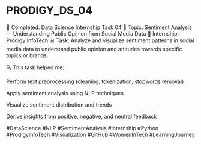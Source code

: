 # PRODIGY_DS_04
🎯 Completed: Data Science Internship Task 04
📌 Topic: Sentiment Analysis — Understanding Public Opinion from Social Media Data
🏢 Internship: Prodigy InfoTech
📊 Task: Analyze and visualize sentiment patterns in social media data to understand public opinion and attitudes towards specific topics or brands.

🔍 This task helped me:

Perform text preprocessing (cleaning, tokenization, stopwords removal)

Apply sentiment analysis using NLP techniques

Visualize sentiment distribution and trends

Derive insights from positive, negative, and neutral feedback

#DataScience #NLP #SentimentAnalysis #Internship #Python #ProdigyInfoTech #Visualization #GitHub #WomenInTech #LearningJourney

